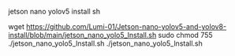 jetson nano yolov5 install sh

wget https://github.com/Lumi-01/Jetson-nano-yolov5-and-yolov8-install/blob/main/jetson_nano_yolo5_lnstall.sh
sudo chmod 755 ./jetson_nano_yolo5_lnstall.sh
./jetson_nano_yolo5_lnstall.sh
